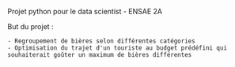 Projet python pour le data scientist - ENSAE 2A

But du projet : 

	- Regroupement de bières selon différentes catégories 
	- Optimisation du trajet d'un touriste au budget prédéfini qui souhaiterait goûter un maximum de bières différentes
